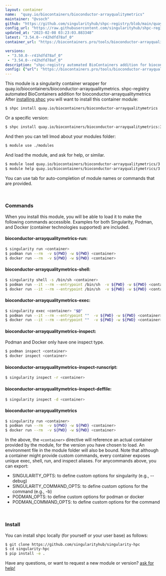 ```yaml
---
layout: container
name:  "quay.io/biocontainers/bioconductor-arrayqualitymetrics"
maintainer: "@vsoch"
github: "https://github.com/singularityhub/shpc-registry/blob/main/quay.io/biocontainers/bioconductor-arrayqualitymetrics/container.yaml"
config_url: "https://raw.githubusercontent.com/singularityhub/shpc-registry/main/quay.io/biocontainers/bioconductor-arrayqualitymetrics/container.yaml"
updated_at: "2023-02-08 03:23:03.883348"
latest: "3.54.0--r42hdfd78af_0"
container_url: "https://biocontainers.pro/tools/bioconductor-arrayqualitymetrics"

versions:
 - "3.50.0--r41hdfd78af_0"
 - "3.54.0--r42hdfd78af_0"
description: "shpc-registry automated BioContainers addition for bioconductor-arrayqualitymetrics"
config: {"url": "https://biocontainers.pro/tools/bioconductor-arrayqualitymetrics", "maintainer": "@vsoch", "description": "shpc-registry automated BioContainers addition for bioconductor-arrayqualitymetrics", "latest": {"3.54.0--r42hdfd78af_0": "sha256:910bcb15bc4ce2ef8f3f837bab28c939fca598845e2d627ec7994e12e3c89727"}, "tags": {"3.50.0--r41hdfd78af_0": "sha256:f87de19b4db758a8f709405ef80669f3517ac6e83879443a007bb261206dba28", "3.54.0--r42hdfd78af_0": "sha256:910bcb15bc4ce2ef8f3f837bab28c939fca598845e2d627ec7994e12e3c89727"}, "docker": "quay.io/biocontainers/bioconductor-arrayqualitymetrics"}
---
```


This module is a singularity container wrapper for quay.io/biocontainers/bioconductor-arrayqualitymetrics.
shpc-registry automated BioContainers addition for bioconductor-arrayqualitymetrics
After [installing shpc](#install) you will want to install this container module:


```bash
$ shpc install quay.io/biocontainers/bioconductor-arrayqualitymetrics
```

Or a specific version:

```bash
$ shpc install quay.io/biocontainers/bioconductor-arrayqualitymetrics:3.54.0--r42hdfd78af_0
```

And then you can tell lmod about your modules folder:

```bash
$ module use ./modules
```

And load the module, and ask for help, or similar.

```bash
$ module load quay.io/biocontainers/bioconductor-arrayqualitymetrics/3.54.0--r42hdfd78af_0
$ module help quay.io/biocontainers/bioconductor-arrayqualitymetrics/3.54.0--r42hdfd78af_0
```

You can use tab for auto-completion of module names or commands that are provided.

<br>

### Commands

When you install this module, you will be able to load it to make the following commands accessible.
Examples for both Singularity, Podman, and Docker (container technologies supported) are included.

#### bioconductor-arrayqualitymetrics-run:

```bash
$ singularity run <container>
$ podman run --rm  -v ${PWD} -w ${PWD} <container>
$ docker run --rm  -v ${PWD} -w ${PWD} <container>
```

#### bioconductor-arrayqualitymetrics-shell:

```bash
$ singularity shell -s /bin/sh <container>
$ podman run --it --rm --entrypoint /bin/sh  -v ${PWD} -w ${PWD} <container>
$ docker run --it --rm --entrypoint /bin/sh  -v ${PWD} -w ${PWD} <container>
```

#### bioconductor-arrayqualitymetrics-exec:

```bash
$ singularity exec <container> "$@"
$ podman run --it --rm --entrypoint ""  -v ${PWD} -w ${PWD} <container> "$@"
$ docker run --it --rm --entrypoint ""  -v ${PWD} -w ${PWD} <container> "$@"
```

#### bioconductor-arrayqualitymetrics-inspect:

Podman and Docker only have one inspect type.

```bash
$ podman inspect <container>
$ docker inspect <container>
```

#### bioconductor-arrayqualitymetrics-inspect-runscript:

```bash
$ singularity inspect -r <container>
```

#### bioconductor-arrayqualitymetrics-inspect-deffile:

```bash
$ singularity inspect -d <container>
```



#### bioconductor-arrayqualitymetrics

```bash
$ singularity run <container>
$ podman run --rm  -v ${PWD} -w ${PWD} <container>
$ docker run --rm  -v ${PWD} -w ${PWD} <container>
```


In the above, the `<container>` directive will reference an actual container provided
by the module, for the version you have chosen to load. An environment file in the
module folder will also be bound. Note that although a container
might provide custom commands, every container exposes unique exec, shell, run, and
inspect aliases. For anycommands above, you can export:

 - SINGULARITY_OPTS: to define custom options for singularity (e.g., --debug)
 - SINGULARITY_COMMAND_OPTS: to define custom options for the command (e.g., -b)
 - PODMAN_OPTS: to define custom options for podman or docker
 - PODMAN_COMMAND_OPTS: to define custom options for the command

<br>

### Install

You can install shpc locally (for yourself or your user base) as follows:

```bash
$ git clone https://github.com/singularityhub/singularity-hpc
$ cd singularity-hpc
$ pip install -e .
```

Have any questions, or want to request a new module or version? [ask for help!](https://github.com/singularityhub/singularity-hpc/issues)
